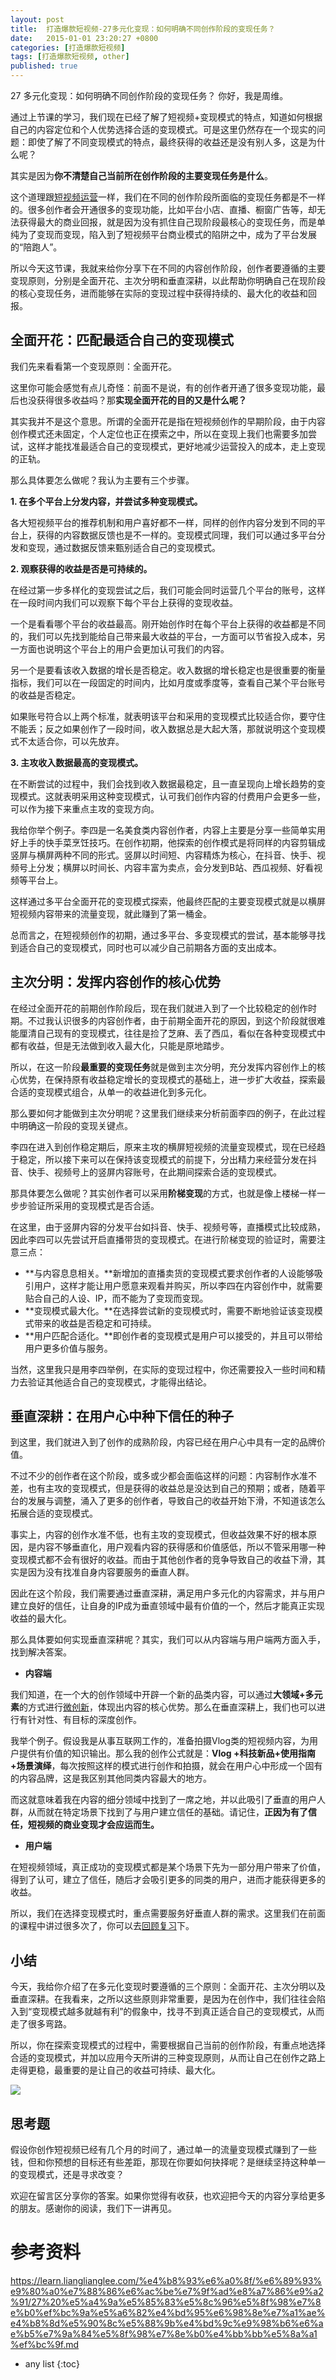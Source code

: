 ```yaml
---
layout: post
title:  打造爆款短视频-27多元化变现：如何明确不同创作阶段的变现任务？
date:   2015-01-01 23:20:27 +0800
categories: [打造爆款短视频]
tags: [打造爆款短视频, other]
published: true
---
```




27 多元化变现：如何明确不同创作阶段的变现任务？
你好，我是周维。

通过上节课的学习，我们现在已经了解了短视频+变现模式的特点，知道如何根据自己的内容定位和个人优势选择合适的变现模式。可是这里仍然存在一个现实的问题：即使了解了不同变现模式的特点，最终获得的收益还是没有别人多，这是为什么呢？

其实是因为**你不清楚自己当前所在创作阶段的主要变现任务是什么**。

这个道理跟[短视频运营](https://time.geekbang.org/column/article/366892)一样，我们在不同的创作阶段所面临的变现任务都是不一样的。很多创作者会开通很多的变现功能，比如平台小店、直播、橱窗广告等，却无法获得最大的商业回报，就是因为没有抓住自己现阶段最核心的变现任务，而是单纯为了变现而变现，陷入到了短视频平台商业模式的陷阱之中，成为了平台发展的“陪跑人”。

所以今天这节课，我就来给你分享下在不同的内容创作阶段，创作者要遵循的主要变现原则，分别是全面开花、主次分明和垂直深耕，以此帮助你明确自己在现阶段的核心变现任务，进而能够在实际的变现过程中获得持续的、最大化的收益和回报。

## 全面开花：匹配最适合自己的变现模式

我们先来看看第一个变现原则：全面开花。

这里你可能会感觉有点儿奇怪：前面不是说，有的创作者开通了很多变现功能，最后也没获得很多收益吗？那**实现全面开花的目的又是什么呢？**

其实我并不是这个意思。所谓的全面开花是指在短视频创作的早期阶段，由于内容创作模式还未固定，个人定位也正在摸索之中，所以在变现上我们也需要多加尝试，这样才能找准最适合自己的变现模式，更好地减少运营投入的成本，走上变现的正轨。

那么具体要怎么做呢？我认为主要有三个步骤。

**1. 在多个平台上分发内容，并尝试多种变现模式。**

各大短视频平台的推荐机制和用户喜好都不一样，同样的创作内容分发到不同的平台上，获得的内容数据反馈也是不一样的。变现模式同理，我们可以通过多平台分发和变现，通过数据反馈来甄别适合自己的变现模式。

**2. 观察获得的收益是否是可持续的。**

在经过第一步多样化的变现尝试之后，我们可能会同时运营几个平台的账号，这样在一段时间内我们可以观察下每个平台上获得的变现收益。

一个是看看哪个平台的收益最高。刚开始创作时在每个平台上获得的收益都是不同的，我们可以先找到能给自己带来最大收益的平台，一方面可以节省投入成本，另一方面也说明这个平台上的用户会更加认可我们的内容。

另一个是要看该收入数据的增长是否稳定。收入数据的增长稳定也是很重要的衡量指标，我们可以在一段固定的时间内，比如月度或季度等，查看自己某个平台账号的收益是否稳定。

如果账号符合以上两个标准，就表明该平台和采用的变现模式比较适合你，要守住不能丢；反之如果创作了一段时间，收入数据总是大起大落，那就说明这个变现模式不太适合你，可以先放弃。

**3. 主攻收入数据最高的变现模式。**

在不断尝试的过程中，我们会找到收入数据最稳定，且一直呈现向上增长趋势的变现模式。这就表明采用这种变现模式，认可我们创作内容的付费用户会更多一些，可以作为接下来重点主攻的变现方向。

我给你举个例子。李四是一名美食类内容创作者，内容上主要是分享一些简单实用好上手的快手菜烹饪技巧。在创作初期，他探索的创作模式是将同样的内容剪辑成竖屏与横屏两种不同的形式。竖屏以时间短、内容精炼为核心，在抖音、快手、视频号上分发；横屏以时间长、内容丰富为卖点，会分发到B站、西瓜视频、好看视频等平台上。

这样通过多平台全面开花的变现模式探索，他最终匹配的主要变现模式就是以横屏短视频内容带来的流量变现，就此赚到了第一桶金。

总而言之，在短视频创作的初期，通过多平台、多变现模式的尝试，基本能够寻找到适合自己的变现模式，同时也可以减少自己前期各方面的支出成本。

## 主次分明：发挥内容创作的核心优势

在经过全面开花的前期创作阶段后，现在我们就进入到了一个比较稳定的创作时期。不过我认识很多的内容创作者，由于前期全面开花的原因，到这个阶段就很难能厘清自己现有的变现模式，往往是捡了芝麻、丢了西瓜，看似在各种变现模式中都有收益，但是无法做到收入最大化，只能是原地踏步。

所以，在这一阶段**最重要的变现任务**就是做到主次分明，充分发挥内容创作上的核心优势，在保持原有收益稳定增长的变现模式的基础上，进一步扩大收益，探索最合适的变现模式组合，从单一的收益进化到多元化。

那么要如何才能做到主次分明呢？这里我们继续来分析前面李四的例子，在此过程中明确这一阶段的变现关键点。

李四在进入到创作稳定期后，原来主攻的横屏短视频的流量变现模式，现在已经趋于稳定，所以接下来可以在保持该变现模式的前提下，分出精力来经营分发在抖音、快手、视频号上的竖屏内容账号，在此期间探索合适的变现模式。

那具体要怎么做呢？其实创作者可以采用**阶梯变现**的方式，也就是像上楼梯一样一步步验证所采用的变现模式是否合适。

在这里，由于竖屏内容的分发平台如抖音、快手、视频号等，直播模式比较成熟，因此李四可以先尝试开启直播带货的变现模式。在进行阶梯变现的验证时，需要注意三点：

* **与内容息息相关。**新增加的直播卖货的变现模式要求创作者的人设能够吸引用户，这样才能让用户愿意来观看并购买，所以李四在内容创作中，就需要贴合自己的人设、IP，而不能为了变现而变现。
* **变现模式最大化。**在选择尝试新的变现模式时，需要不断地验证该变现模式带来的收益是否稳定和可持续。
* **用户匹配合适化。**即创作者的变现模式是用户可以接受的，并且可以带给用户更多价值与服务。

当然，这里我只是用李四举例，在实际的变现过程中，你还需要投入一些时间和精力去验证其他适合自己的变现模式，才能得出结论。

## 垂直深耕：在用户心中种下信任的种子

到这里，我们就进入到了创作的成熟阶段，内容已经在用户心中具有一定的品牌价值。

不过不少的创作者在这个阶段，或多或少都会面临这样的问题：内容制作水准不差，也有主攻的变现模式，但是获得的收益总是没达到自己的预期；或者，随着平台的发展与调整，涌入了更多的创作者，导致自己的收益开始下滑，不知道该怎么拓展合适的变现模式。

事实上，内容的创作水准不低，也有主攻的变现模式，但收益效果不好的根本原因，是内容不够垂直化，用户观看内容的获得感和价值感低，所以不管采用哪一种变现模式都不会有很好的收益。而由于其他创作者的竞争导致自己的收益下滑，其实是因为没有找准自身内容要服务的垂直人群。

因此在这个阶段，我们需要通过垂直深耕，满足用户多元化的内容需求，并与用户建立良好的信任，让自身的IP成为垂直领域中最有价值的一个，然后才能真正实现收益的最大化。

那么具体要如何实现垂直深耕呢？其实，我们可以从内容端与用户端两方面入手，找到解决答案。

* **内容端**

我们知道，在一个大的创作领域中开辟一个新的品类内容，可以通过**大领域+多元素**的方式进行[微创新](https://time.geekbang.org/column/article/356129)，体现出内容的核心优势。那么在垂直深耕上，我们也可以进行有针对性、有目标的深度创作。

我举个例子。假设我是从事互联网工作的，准备拍摄Vlog类的短视频内容，为用户提供有价值的知识输出。那么我的创作公式就是：**Vlog +科技新品+使用指南+场景演绎**，每次按照这样的模式进行创作和拍摄，就会在用户心中形成一个固有的内容品牌，这是我区别其他同类内容最大的地方。

而这就意味着我在内容的细分领域中找到了一席之地，并以此吸引了垂直的用户人群，从而就在特定场景下找到了与用户建立信任的基础。请记住，**正因为有了信任，短视频的商业变现才会应运而生。**

* **用户端**

在短视频领域，真正成功的变现模式都是某个场景下先为一部分用户带来了价值，得到了认可，建立了信任，随后才会吸引更多的同类的用户，进而才能获得更多的收益。

所以，我们在选择变现模式时，重点需要服务好垂直人群的需求。这里我们在前面的课程中讲过很多次了，你可以去[回顾复习](https://time.geekbang.org/column/article/351006)下。

## 小结

今天，我给你介绍了在多元化变现时要遵循的三个原则：全面开花、主次分明以及垂直深耕。在我看来，之所以这些原则非常重要，是因为在创作中，我们往往会陷入到“变现模式越多就越有利”的假象中，找寻不到真正适合自己的变现模式，从而走了很多弯路。

所以，你在探索变现模式的过程中，需要根据自己当前的创作阶段，有重点地选择合适的变现模式，并加以应用今天所讲的三种变现原则，从而让自己在创作之路上走得更稳，最重要的是让自己的收益可持续、最大化。

![](https://learn.lianglianglee.com/%e4%b8%93%e6%a0%8f/%e6%89%93%e9%80%a0%e7%88%86%e6%ac%be%e7%9f%ad%e8%a7%86%e9%a2%91/assets/c5fb58338bc14ff984cc00527361792b.jpg)

## 思考题

假设你创作短视频已经有几个月的时间了，通过单一的流量变现模式赚到了一些钱，但和你预想的目标还有些差距，那现在你要如何抉择呢？是继续坚持这种单一的变现模式，还是寻求改变？

欢迎在留言区分享你的答案。如果你觉得有收获，也欢迎把今天的内容分享给更多的朋友。感谢你的阅读，我们下一讲再见。




# 参考资料

https://learn.lianglianglee.com/%e4%b8%93%e6%a0%8f/%e6%89%93%e9%80%a0%e7%88%86%e6%ac%be%e7%9f%ad%e8%a7%86%e9%a2%91/27%20%e5%a4%9a%e5%85%83%e5%8c%96%e5%8f%98%e7%8e%b0%ef%bc%9a%e5%a6%82%e4%bd%95%e6%98%8e%e7%a1%ae%e4%b8%8d%e5%90%8c%e5%88%9b%e4%bd%9c%e9%98%b6%e6%ae%b5%e7%9a%84%e5%8f%98%e7%8e%b0%e4%bb%bb%e5%8a%a1%ef%bc%9f.md

* any list
{:toc}
